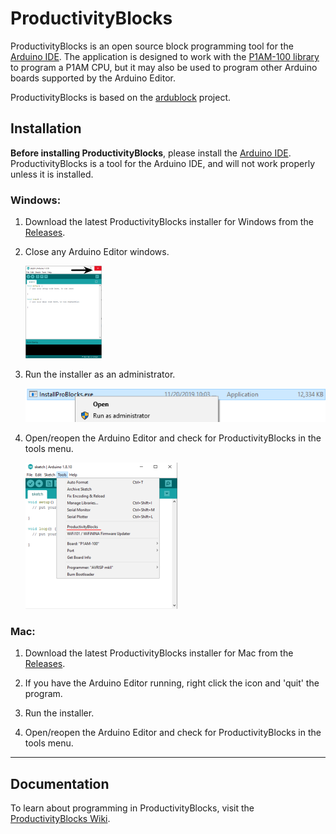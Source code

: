# ProductivityBlocks

ProductivityBlocks is an open source block programming tool for the [Arduino IDE](http://www.arduino.cc/en/Main/Software#download). The application is designed to work with the [P1AM-100 library](https://github.com/facts-engineering/P1AM) to program a P1AM CPU, but it may also be used to program other Arduino boards supported by the Arduino Editor.

ProductivityBlocks is based on the [ardublock](https://github.com/taweili/ardublock) project.
## Installation
**Before installing ProductivityBlocks**, please install the [Arduino IDE](https://www.arduino.cc/en/Main/Software#download).
ProductivityBlocks is a tool for the Arduino IDE, and will not work properly unless it is installed.

### Windows:

1. Download the latest ProductivityBlocks installer for Windows from the [Releases](https://github.com/adcpblocks/ProductivityBlocks/releases).
2. Close any Arduino Editor windows.

    ![](images/closearduino.png)

3. Run the installer as an administrator.

    ![](images/runasadmin.png)

3. Open/reopen the Arduino Editor and check for ProductivityBlocks in the tools menu.

    ![](images/selectproductivityblocks.png)

### Mac:

1. Download the latest ProductivityBlocks installer for Mac from the [Releases](https://github.com/adcpblocks/ProductivityBlocks/releases).

2. If you have the Arduino Editor running, right click the icon and 'quit' the program.

3. Run the installer.

4. Open/reopen the Arduino Editor and check for ProductivityBlocks in the tools menu.

----
## Documentation
To learn about programming in ProductivityBlocks, visit the [ProductivityBlocks Wiki](https://github.com/AutomationDirect/ProductivityBlocks/wiki).
